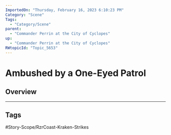 ```yaml
---
ImportedOn: "Thursday, February 16, 2023 6:10:23 PM"
Category: "Scene"
Tags:
  - "Category/Scene"
parent:
  - "Commander Perrin at the City of Cyclopes"
up:
  - "Commander Perrin at the City of Cyclopes"
RWtopicId: "Topic_5653"
---
```

# Ambushed by a One-Eyed Patrol
## Overview

---
## Tags
#Story-Scope/RzrCoast-Kraken-Strikes

